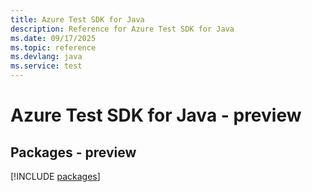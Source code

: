 ```yaml
---
title: Azure Test SDK for Java
description: Reference for Azure Test SDK for Java
ms.date: 09/17/2025
ms.topic: reference
ms.devlang: java
ms.service: test
---
```

# Azure Test SDK for Java - preview
## Packages - preview
[!INCLUDE [packages](test-index.md)]